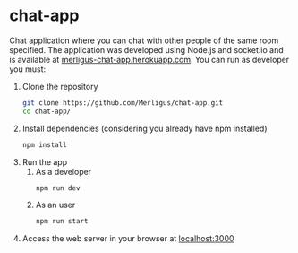 # chat-app
Chat application where you can chat with other people of the same room specified. The application was developed using Node.js and socket.io and is available at [merligus-chat-app.herokuapp.com](https://merligus-chat-app.herokuapp.com). You can run as developer you must:

1. Clone the repository
   ```sh
   git clone https://github.com/Merligus/chat-app.git
   cd chat-app/
   ```
2. Install dependencies (considering you already have npm installed)
   ```sh
   npm install
   ```
3. Run the app 
   1. As a developer
      ```sh
      npm run dev
      ```
   2. As an user
      ```sh
      npm run start
      ```
4. Access the web server in your browser at [localhost:3000](http://localhost:3000) 

